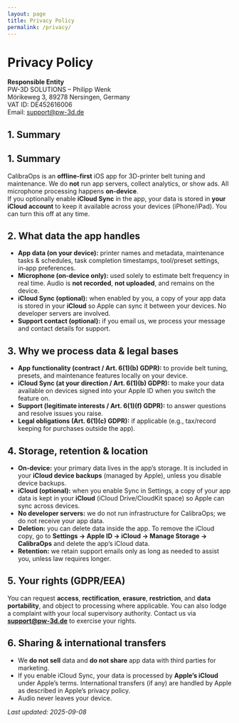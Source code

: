 ```yaml
---
layout: page
title: Privacy Policy
permalink: /privacy/
---
```


# Privacy Policy

**Responsible Entity**  
PW-3D SOLUTIONS – Philipp Wenk  
Mörikeweg 3, 89278 Nersingen, Germany  
VAT ID: DE452616006  
Email: [support@pw-3d.de](mailto:support@pw-3d.de)

## 1. Summary


## 1. Summary
CalibraOps is an **offline-first** iOS app for 3D-printer belt tuning and maintenance. We do **not** run app servers, collect analytics, or show ads. All microphone processing happens **on-device**.  
If you optionally enable **iCloud Sync** in the app, your data is stored in **your iCloud account** to keep it available across your devices (iPhone/iPad). You can turn this off at any time.

## 2. What data the app handles
- **App data (on your device):** printer names and metadata, maintenance tasks & schedules, task completion timestamps, tool/preset settings, in‑app preferences.
- **Microphone (on-device only):** used solely to estimate belt frequency in real time. Audio is **not recorded**, **not uploaded**, and remains on the device.
- **iCloud Sync (optional):** when enabled by you, a copy of your app data is stored in your **iCloud** so Apple can sync it between your devices. No developer servers are involved.
- **Support contact (optional):** if you email us, we process your message and contact details for support.

## 3. Why we process data & legal bases
- **App functionality (contract / Art. 6(1)(b) GDPR):** to provide belt tuning, presets, and maintenance features locally on your device.
- **iCloud Sync (at your direction / Art. 6(1)(b) GDPR):** to make your data available on devices signed into your Apple ID when you switch the feature on.
- **Support (legitimate interests / Art. 6(1)(f) GDPR):** to answer questions and resolve issues you raise.
- **Legal obligations (Art. 6(1)(c) GDPR):** if applicable (e.g., tax/record keeping for purchases outside the app).

## 4. Storage, retention & location
- **On-device:** your primary data lives in the app’s storage. It is included in your **iCloud device backups** (managed by Apple), unless you disable device backups.
- **iCloud (optional):** when you enable Sync in Settings, a copy of your app data is kept in your **iCloud** (iCloud Drive/CloudKit space) so Apple can sync across devices.
- **No developer servers:** we do not run infrastructure for CalibraOps; we do not receive your app data.
- **Deletion:** you can delete data inside the app. To remove the iCloud copy, go to **Settings → Apple ID → iCloud → Manage Storage → CalibraOps** and delete the app’s iCloud data.
- **Retention:** we retain support emails only as long as needed to assist you, unless law requires longer.

## 5. Your rights (GDPR/EEA)
You can request **access**, **rectification**, **erasure**, **restriction**, and **data portability**, and object to processing where applicable. You can also lodge a complaint with your local supervisory authority. Contact us via **support@pw-3d.de** to exercise your rights.

## 6. Sharing & international transfers
- We **do not sell** data and **do not share** app data with third parties for marketing.
- If you enable iCloud Sync, your data is processed by **Apple’s iCloud** under Apple’s terms. International transfers (if any) are handled by Apple as described in Apple’s privacy policy.
- Audio never leaves your device.

_Last updated: 2025-09-08_

